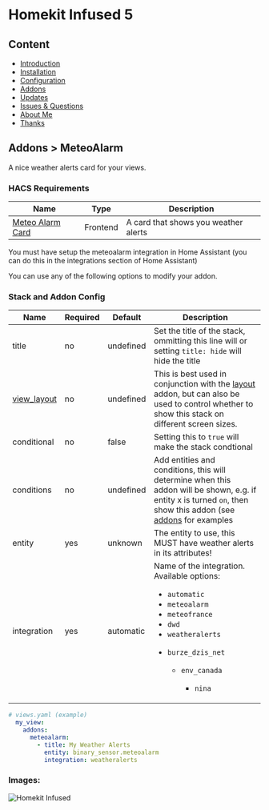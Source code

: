 # Homekit Infused 5

## Content
- [Introduction](../index.md)
- [Installation](../installation.md)
- [Configuration](../configuration.md)
- [Addons](../addons.md)
- [Updates](../updates.md)
- [Issues & Questions](../issues.md)
- [About Me](../about.md)
- [Thanks](../thanks.md)

## Addons > MeteoAlarm

A nice weather alerts card for your views.

### HACS Requirements

| Name | Type  | Description |
|----------------------------------|-------------|---------------------------------------------------------------------------------------------------------------------------------------------------------------------------------------------------------|
| [Meteo Alarm Card](https://github.com/MrBartusek/MeteoalarmCard) | Frontend | A card that shows you weather alerts |

You must have setup the meteoalarm integration in Home Assistant (you can do this in the integrations section of Home Assistant)

You can use any of the following options to modify your addon.

### Stack and Addon Config

| Name | Required | Default | Description |
|----------------------------------|-------------|----------------------|-----------------------------------------------------------------------------------------------------------------------------------------------------------------------------------|
| title | no | undefined | Set the title of the stack, ommitting this line will or setting `title: hide` will hide the title |
| [view_layout](layout.md#view-layout) | no | undefined | This is best used in conjunction with the [layout](layout.md#view-layout) addon, but can also be used to control whether to show this stack on different screen sizes. |
| conditional | no | false | Setting this to `true` will make the stack condtional |
| conditions | no | undefined | Add entities and conditions, this will determine when this addon will be shown, e.g. if entity x is turned `on`, then show this addon (see [addons](../addons.md) for examples |
| entity | yes | unknown | The entity to use, this MUST have weather alerts in its attributes! |
| integration | yes | automatic | Name of the integration. Available options: <ul><li>`automatic`</li><li>`meteoalarm`</li><li>`meteofrance`</li><li>`dwd`</li><li>`weatheralerts`</li></ul><ul><li>`burze_dzis_net`</li><ul><li>`env_canada`</li><ul><li>`nina`</li> |

```yaml
# views.yaml (example)
  my_view:
    addons:
      meteoalarm:
        - title: My Weather Alerts
          entity: binary_sensor.meteoalarm
          integration: weatheralerts
```

### Images:

![Homekit Infused](../images/hki-meteoalarm.png)
